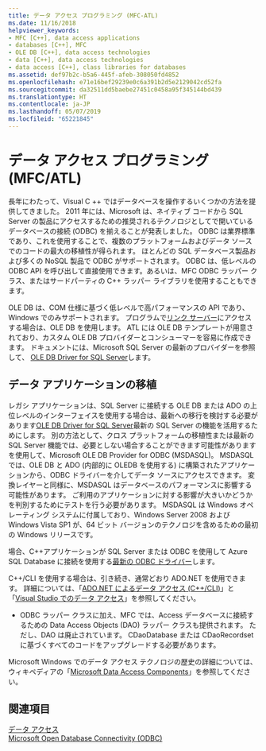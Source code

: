 ```yaml
---
title: データ アクセス プログラミング (MFC-ATL)
ms.date: 11/16/2018
helpviewer_keywords:
- MFC [C++], data access applications
- databases [C++], MFC
- OLE DB [C++], data access technologies
- data [C++], data access technologies
- data access [C++], class libraries for databases
ms.assetid: def97b2c-b5a6-445f-afeb-308050fd4852
ms.openlocfilehash: e71e16bef29239e0c6a391b2d5e2129042cd52fa
ms.sourcegitcommit: da32511dd5baebe27451c0458a95f345144bd439
ms.translationtype: HT
ms.contentlocale: ja-JP
ms.lasthandoff: 05/07/2019
ms.locfileid: "65221845"
---
```

# <a name="data-access-programming-mfcatl"></a>データ アクセス プログラミング (MFC/ATL)

長年にわたって、Visual C ++ ではデータベースを操作するいくつかの方法を提供してきました。 2011 年には、Microsoft は、ネイティブ コードから SQL Server の製品にアクセスするための推奨されるテクノロジとしてで開いているデータベースの接続 (ODBC) を揃えることが発表しました。 ODBC は業界標準であり、これを使用することで、複数のプラットフォームおよびデータ ソースでのコードの最大の移植性が得られます。 ほとんどの SQL データベース製品および多くの NoSQL 製品で ODBC がサポートされます。 ODBC は、低レベルの ODBC API を呼び出して直接使用できます。あるいは、MFC ODBC ラッパー クラス、またはサードパーティの C++ ラッパー ライブラリを使用することもできます。

OLE DB は、COM 仕様に基づく低レベルで高パフォーマンスの API であり、Windows でのみサポートされます。 プログラムで[リンク サーバー](/sql/relational-databases/linked-servers/linked-servers-database-engine)にアクセスする場合は、OLE DB を使用します。 ATL には OLE DB テンプレートが用意されており、カスタム OLE DB プロバイダーとコンシューマーを容易に作成できます。 ドキュメントには、Microsoft SQL Server の最新のプロバイダーを参照して、 [OLE DB Driver for SQL Server](/sql/connect/oledb/oledb-driver-for-sql-server)します。

## <a name="porting-data-applications"></a>データ アプリケーションの移植

レガシ アプリケーションは、SQL Server に接続する OLE DB または ADO の上位レベルのインターフェイスを使用する場合は、最新への移行を検討する必要があります[OLE DB Driver for SQL Server](/sql/connect/oledb/oledb-driver-for-sql-server)最新の SQL Server の機能を活用するためにします。 別の方法として、クロス プラットフォームの移植性または最新の SQL Server 機能では、必要としない場合することができます可能性がありますを使用して、Microsoft OLE DB Provider for ODBC (MSDASQL)。  MSDASQL では、OLE DB と ADO (内部的に OLEDB を使用する) に構築されたアプリケーションから、ODBC ドライバーを介してデータ ソースにアクセスできます。 変換レイヤーと同様に、MSDASQL はデータベースのパフォーマンスに影響する可能性があります。 ご利用のアプリケーションに対する影響が大きいかどうかを判別するためにテストを行う必要があります。 MSDASQL は Windows オペレーティング システムに付属しており、Windows Server 2008 および Windows Vista SP1 が、64 ビット バージョンのテクノロジを含めるための最初の Windows リリースです。

場合、C++アプリケーションが SQL Server または ODBC を使用して Azure SQL Database に接続を使用する[最新の ODBC ドライバー](/sql/connect/odbc/download-odbc-driver-for-sql-server)します。

C++/CLI を使用する場合は、引き続き、通常どおり ADO.NET を使用できます。 詳細については、「[ADO.NET によるデータ アクセス (C++/CLI)](../dotnet/data-access-using-adonet-cpp-cli.md)」と「[Visual Studio でのデータ アクセス](/visualstudio/data-tools/accessing-data-in-visual-studio)」を参照してください。

- ODBC ラッパー クラスに加え、MFC では、Access データベースに接続するための Data Access Objects (DAO) ラッパー クラスも提供されます。  ただし、DAO は廃止されています。 CDaoDatabase または CDaoRecordset に基づくすべてのコードをアップグレードする必要があります。

Microsoft Windows でのデータ アクセス テクノロジの歴史の詳細については、ウィキペディアの「[Microsoft Data Access Components](https://en.wikipedia.org/wiki/Microsoft_Data_Access_Components)」を参照してください。

## <a name="see-also"></a>関連項目

[データ アクセス](data-access-in-cpp.md)<br/>
[Microsoft Open Database Connectivity (ODBC)](/sql/odbc/microsoft-open-database-connectivity-odbc)<br/>
